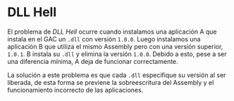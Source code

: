 # DLL Hell

El problema de _DLL Hell_ ocurre cuando instalamos una aplicación A que instala en el GAC un `.dll` con versión `1.0.0`. Luego instalamos una aplicación B que utiliza el mismo Assembly pero con una versión superior, `1.0.1`. B instala su `.dll` y elimina la versión `1.0.0`. Debido a esto, pese a ser una diferencia mínima, A deja de funcionar correctamente.

La solución a este problema es que cada `.dll` especifique su versión al ser liberada, de esta forma se previene la sobreescritura del Assembly y el funcionamiento incorrecto de las aplicaciones.
